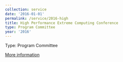 ```yaml
---
collection: service
date: '2016-01-01'
permalink: /service/2016-high
title: High Performance Extreme Computing Conference
type: Program Committee
year: '2016'
---
```


Type: Program Committee

[More information](http://ieee-hpec.org/)
